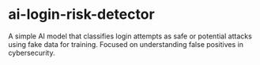 # ai-login-risk-detector
A simple AI model that classifies login attempts as safe or potential attacks using fake data for training. Focused on understanding false positives in cybersecurity.
